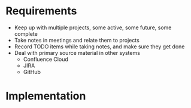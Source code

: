 # Requirements
- Keep up with multiple projects, some active, some future, some complete
- Take notes in meetings and relate them to projects
- Record TODO items while taking notes, and make sure they get done
- Deal with primary source material in other systems
	- Confluence Cloud
	- JIRA
	- GitHub

# Implementation

